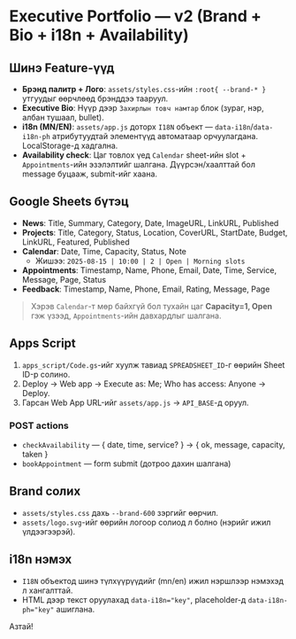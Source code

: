 # Executive Portfolio — v2 (Brand + Bio + i18n + Availability)

## Шинэ Feature-үүд
- **Брэнд палитр + Лого**: `assets/styles.css`-ийн `:root{ --brand-* }` утгуудыг өөрчлөөд брэнддээ тааруул.
- **Executive Bio**: Нүүр дээр `Захирлын товч намтар` блок (зураг, нэр, албан тушаал, bullet).
- **i18n (MN/EN)**: `assets/app.js` доторх `I18N` объект — `data-i18n`/`data-i18n-ph` атрибутуудтай элементүүд автоматаар орчуулагдана. LocalStorage-д хадгална.
- **Availability check**: Цаг товлох үед `Calendar` sheet-ийн slot + `Appointments`-ийн эзэлэлтийг шалгана. Дүүрсэн/хаалттай бол message буцааж, submit-ийг хаана.

## Google Sheets бүтэц
- **News**: Title, Summary, Category, Date, ImageURL, LinkURL, Published
- **Projects**: Title, Category, Status, Location, CoverURL, StartDate, Budget, LinkURL, Featured, Published
- **Calendar**: Date, Time, Capacity, Status, Note
  - Жишээ: `2025-08-15 | 10:00 | 2 | Open | Morning slots`
- **Appointments**: Timestamp, Name, Phone, Email, Date, Time, Service, Message, Page, Status
- **Feedback**: Timestamp, Name, Phone, Email, Rating, Message, Page

> Хэрэв `Calendar`-т мөр байхгүй бол тухайн цаг **Capacity=1, Open** гэж үзээд, `Appointments`-ийн давхардлыг шалгана.

## Apps Script
1. `apps_script/Code.gs`-ийг хуулж тавиад `SPREADSHEET_ID`-г өөрийн Sheet ID-р солино.
2. Deploy → Web app → Execute as: Me; Who has access: Anyone → Deploy.
3. Гарсан Web App URL-ийг `assets/app.js` → `API_BASE`-д оруул.

### POST actions
- `checkAvailability` — { date, time, service? } → { ok, message, capacity, taken }
- `bookAppointment` — form submit (дотроо дахин шалгана)

## Brand солих
- `assets/styles.css` дахь `--brand-600` зэргийг өөрчил.
- `assets/logo.svg`-ийг өөрийн логоор солиод л болно (нэрийг ижил үлдээгээрэй).

## i18n нэмэх
- `I18N` объектод шинэ түлхүүрүүдийг (mn/en) ижил нэршлээр нэмэхэд л хангалттай.
- HTML дээр текст оруулахад `data-i18n="key"`, placeholder-д `data-i18n-ph="key"` ашиглана.

Азтай!